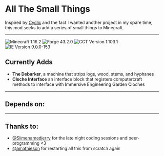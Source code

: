 # All The Small Things
Inspired by [Cyclic](https://github.com/Lothrazar/Cyclic) and the fact I wanted another project in my spare time, this mod seeks to add a series of small things to Minecraft.

---
![Minecraft 1.19.2](https://img.shields.io/badge/Minecraft%20Version-1.19.2-purple)
![Forge 43.2.0](https://img.shields.io/badge/Forge%20Version-43.2.0-red)
![CCT Version 1.103.1](https://img.shields.io/badge/CCT%20Version-1.103.1-blue)
![IE Version 9.0.0-153](https://img.shields.io/badge/IE%20Version-9.0.0--153-green)


## Currently Adds
 + **The Debarker**, a machine that strips logs, wood, stems, and hyphanes 
 + **Cloche Interface** an interface block that registers computercraft methods to interface with Immersive Engineering Garden Cloches
---
## Depends on:

---
## Thanks to:
 - [@Slimenamedjerry](https://github.com/Slimenamedjerry) for the late night coding sessions and peer-programming <3
 - [@amathieson](https://github.com/amathieson) for restarting all this from scratch again
